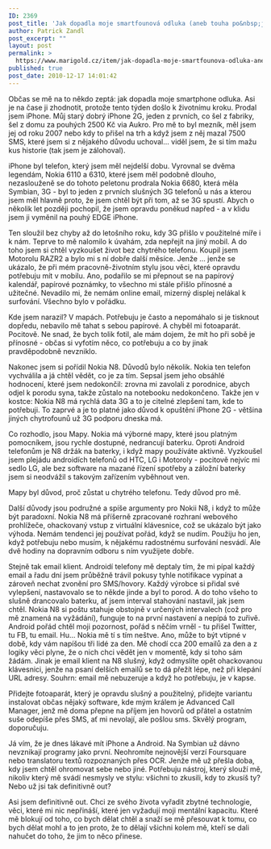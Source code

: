 ```yaml
---
ID: 2369
post_title: 'Jak dopadla moje smartfounová odluka (aneb touha po&nbsp;jednoduchosti)'
author: Patrick Zandl
post_excerpt: ""
layout: post
permalink: >
  https://www.marigold.cz/item/jak-dopadla-moje-smartfounova-odluka-aneb-touha-po-jednoduchosti
published: true
post_date: 2010-12-17 14:01:42
---
```

Občas se mě na to někdo zeptá: jak dopadla moje smartphone odluka. Asi je na čase ji zhodnotit, protože tento týden došlo k životnímu kroku. Prodal jsem iPhone. Můj starý dobrý iPhone 2G, jeden z prvních, co šel z fabriky, šel z domu za pouhých 2500 Kč via Aukro. Pro mě to byl mezník, měl jsem jej od roku 2007 nebo kdy to přišel na trh a když jsem z něj mazal 7500 SMS, které jsem si z nějakého důvodu uchoval... viděl jsem, že si tím mažu kus historie (tak jsem je zálohoval).

iPhone byl telefon, který jsem měl nejdelší dobu. Vyrovnal se dvěma legendám, Nokia 6110 a 6310, které jsem měl podobně dlouho, nezaslouženě se do tohoto peletonu prodrala Nokia 6680, která měla Symbian, 3G - byl to jeden z prvních slušných 3G telefonů u nás a kterou jsem měl hlavně proto, že jsem chtěl být při tom, až se 3G spustí. Abych o několik let později pochopil, že jsem opravdu poněkud napřed - a v klidu jsem ji vyměnil na pouhý EDGE iPhone. 

Ten sloužil bez chyby až do letošního roku, kdy 3G přišlo v použitelné míře i k nám. Teprve to mě nalomilo k úvahám, zda nepřejít na jiný mobil. A do toho jsem si chtěl vyzkoušet život bez chytrého telefonu. Koupil jsem Motorolu RAZR2 a bylo mi s ní dobře další měsíce. Jenže ... jenže se ukázalo, že při mém pracovně-životním stylu jsou věci, které opravdu potřebuju mít v mobilu. Ano, podařilo se mi přepnout se na papírový kalendář, papírové poznámky, to všechno mi stále přišlo přínosné a užitečné. Nevadilo mi, že nemám online email, mizerný displej nelákal k surfování. Všechno bylo v pořádku. 

Kde jsem narazil? V mapách. Potřebuju je často a nepomáhalo si je tisknout dopředu, nebavilo mě tahat s sebou papírové. A chyběl mi fotoaparát. Pocitově. Ne snad, že bych tolik fotil, ale mám dojem, že mít ho při sobě je přínosné - občas si vyfotím něco, co potřebuju a co by jinak pravděpodobně nevzniklo. 

Nakonec jsem si pořídil Nokia N8. Důvodů bylo několik. Nokia ten telefon vychválila a já chtěl vědět, co je za tím. Sepsal jsem jeho obsáhlé hodnocení, které jsem nedokončil: zrovna mi zavolali z porodnice, abych odjel k porodu syna, takže zůstalo na notebooku nedokončeno. Takže jen v kostce: Nokia N8 má rychlá data 3G a to je citelné zlepšení tam, kde to potřebuji. To zaprvé a je to platné jako důvod k opuštění iPhone 2G - většina jiných chytrofounů už 3G podporu dneska má. 

Co rozhodlo, jsou Mapy. Nokia má výborné mapy, které jsou platným pomocníkem, jsou rychle dostupné, nedrancují baterku. Oproti Android telefonům je N8 držák na baterky, i když mapy používáte aktivně. Vyzkoušel jsem plejádu androidích telefonů od HTC, LG i Motoroly - pocitově nejvíc mi sedlo LG, ale bez software na mazané řízení spotřeby a záložní baterky jsem si neodvážil s takovým zařízením vyběhnout ven. 

Mapy byl důvod, proč zůstat u chytrého telefonu. Tedy důvod pro mě. 

Další důvody jsou podružné a spíše argumenty pro Nokii N8, i když to může být paradoxní. Nokia N8 má příšerně zpracované rozhraní webového prohlížeče, ohackovaný vstup z virtuální klávesnice, což se ukázalo být jako výhoda. Nemám tendenci jej používat pořád, když se nudím. Použiju ho jen, když potřebuju nebo musím, k nějakému radostnému surfování nesvádí. Ale dvě hodiny na dopravním odboru s ním využijete dobře. 

Stejně tak email klient. Androidí telefony mě deptaly tím, že mi pípal každý email a řadu dní jsem průběžně trávil pokusy tyhle notifikace vypínat a zároveň nechat zvonění pro SMS/hovory. Každý výrobce si přidal své vylepšení, nastavovalo se to někde jinde a byl to porod. A do toho všeho to slušně drancovalo baterku, ať jsem interval stahování nastavil, jak jsem chtěl. Nokia N8 si poštu stahuje obstojně v určených intervalech (což pro mě znamená na vyžádání), funguje to na první nastavení a nepípá to zuřivě. Android pořád chtěl moji pozornost, pořád s něčím vrněl - tu přišel Twitter, tu FB, tu email. Hu... Nokia mě tí s tím neštve. Ano, může to být vtipné v době, kdy vám napíšou tři lidé za den. Mě chodí cca 200 emailů za den a z logiky věci plyne, že o nich chci vědět jen v momentě, kdy si toho sám žádám. Jinak je email klient na N8 slušný, když odmyslíte opět ohackovanou klávesnici, jenže na psaní delších emailů se to dá přežít lépe, než při klepání URL adresy. Souhrn: email mě nebuzeruje a když ho potřebuju, je v kapse. 

Přidejte fotoaparát, který je opravdu slušný a použitelný, přidejte variantu instalovat občas nějaký software, kde mým králem je Advanced Call Manager, jenž mě doma přepne na příjem jen hovorů od přátel a ostatním suše odepíše přes SMS, ať mi nevolají, ale pošlou sms. Skvělý program, doporučuju. 

Já vím, že je dnes lákavé mít iPhone a Android. Na Symbian už dávno nevznikají programy jako první. Neohromíte nejnovější verzí Foursquare nebo translatoru textů rozpoznaných přes OCR. Jenže mě už přešla doba, kdy jsem chtěl ohromovat sebe nebo jiné. Potřebuju nástroj, který slouží mě, nikoliv který mě svádí nesmysly ve stylu: všichni to zkusili, kdy to zkusíš ty? Nebo už jsi tak definitivně out? 

Asi jsem definitivně out. Chci ze svého života vyřadit zbytné technologie, věci, které mi nic nepřináší, které jen vyžadují moji mentální kapacitu. Které mě blokují od toho, co bych dělat chtěl a snaží se mě přesouvat k tomu, co bych dělat mohl a to jen proto, že to dělají všichni kolem mě, kteří se dali nahučet do toho, že jim to něco přinese.